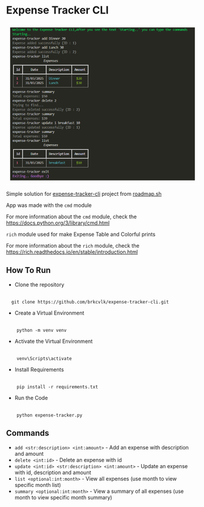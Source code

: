 

# Expense Tracker CLI

<img src="img/image.png" style="border:1px solid white; padding:10px;">



Simple solution for [expense-tracker-cli](https://roadmap.sh/projects/expense-tracker) project from [roadmap.sh](https://roadmap.sh)

App was made with the ```cmd``` module

For more information about the ```cmd``` module, check the https://docs.python.org/3/library/cmd.html

```rich``` module used for make Expense Table and Colorful prints  

For more information about the ```rich``` module, check the https://rich.readthedocs.io/en/stable/introduction.html

## How To Run

- Clone the repository
```

  git clone https://github.com/brkcvlk/expense-tracker-cli.git

```
- Create a Virtual Environment
```

    python -m venv venv

```

- Activate the Virtual Environment
```

    venv\Scripts\activate

```
- Install Requirements
```

    pip install -r requirements.txt

```
- Run the Code
```

    python expense-tracker.py

```

## Commands

- ```add <str:description> <int:amount>``` - Add an expense with description and amount
- ```delete <int:id>``` - Delete an expense with id
- ```update <int:id> <str:description> <int:amount>``` - Update an expense with id, description and amount
- ```list <optional:int:month>``` - View all expenses (use month to view specific month list)
- ```summary <optional:int:month>``` - View a summary of all expenses (use month to view specific month summary)
